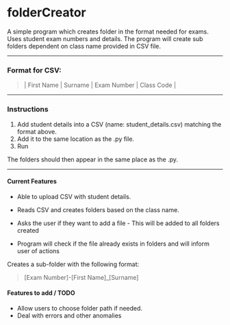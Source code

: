 # folderCreator 

A simple program which creates folder in the format needed for exams. Uses student exam numbers and details.
The program will create sub folders dependent on class  name provided in CSV file.

---
### Format for CSV: 
>| First Name | Surname  | Exam Number | Class Code    |


---
### Instructions

1. Add student details into a CSV (name: student_details.csv) matching the format above.
2. Add it to the same location as the .py file.
3. Run

The folders should then appear in the same place as the .py.

---

#### Current Features
- Able to upload CSV with student details.
- Reads CSV and creates folders based on the class name.

- Asks the user if they want to add a file - This will be added to all folders created
- Program will check if the file already exists in folders and will inform user of actions 

Creates a sub-folder with the following format:
>[Exam Number]-[First Name]_[Surname]


#### Features to add / TODO

- Allow users to choose folder path if needed. 
- Deal with errors and other anomalies 
